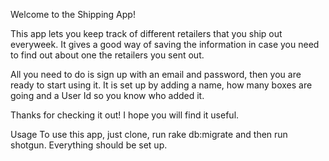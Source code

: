 Welcome to the Shipping App!

This app lets you keep track of different retailers that you ship out everyweek. It gives a good way of saving the information in case you need to find out about one the retailers you sent out.

All you need to do is sign up with an email and password, then you are ready to start using it. It is set up by adding a name, how many boxes are going and a User Id so you know who added it.

Thanks for checking it out! I hope you will find it useful.

Usage To use this app, just clone, run rake db:migrate and then run shotgun. Everything should be set up.
